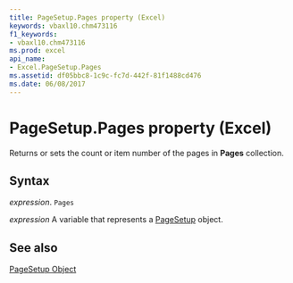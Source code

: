 ```yaml
---
title: PageSetup.Pages property (Excel)
keywords: vbaxl10.chm473116
f1_keywords:
- vbaxl10.chm473116
ms.prod: excel
api_name:
- Excel.PageSetup.Pages
ms.assetid: df05bbc8-1c9c-fc7d-442f-81f1488cd476
ms.date: 06/08/2017
---
```



# PageSetup.Pages property (Excel)

Returns or sets the count or item number of the pages in  **Pages** collection.


## Syntax

 _expression_. `Pages`

 _expression_ A variable that represents a [PageSetup](Excel.PageSetup.md) object.


## See also


[PageSetup Object](Excel.PageSetup.md)

